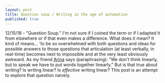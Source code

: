 ```yaml
---
layout: post
title: Question soup / Writing in the age of automation
published: true
---
```

12/15/18  - "Question Soup." I'm not sure if I coined the term or if I adapted it from elsewhere or if that even makes a difference. What does it mean? It kind of means... 'to be so overwhelmed with both questions and ideas for possible answers to those questions that articulation (at least verbally, in real-time) becomes next to impossible and at the very least obviously awkward. As my friend [Arina](www.arigu.me/) says (paraphrasing): "We don't think linearly, but to speak we have to put words together linearly." But is that true about writing? Is writing linear? Is _effective_ writing linear? This post is an attempt to explore that question naively.
